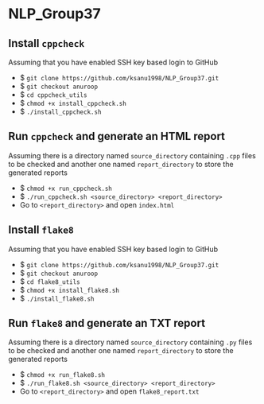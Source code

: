 # NLP_Group37

## Install `cppcheck`
Assuming that you have enabled SSH key based login to GitHub
* $ `git clone https://github.com/ksanu1998/NLP_Group37.git`
* $ `git checkout anuroop`
* $ `cd cppcheck_utils`
* $ `chmod +x install_cppcheck.sh`
* $ `./install_cppcheck.sh`

## Run `cppcheck` and generate an HTML report
Assuming there is a directory named `source_directory` containing `.cpp` files to be checked and another one named `report_directory` to store the generated reports
* $ `chmod +x run_cppcheck.sh`
* $ `./run_cppcheck.sh <source_directory> <report_directory>`
* Go to `<report_directory>` and open `index.html`


## Install `flake8`
Assuming that you have enabled SSH key based login to GitHub
* $ `git clone https://github.com/ksanu1998/NLP_Group37.git`
* $ `git checkout anuroop`
* $ `cd flake8_utils`
* $ `chmod +x install_flake8.sh`
* $ `./install_flake8.sh`

## Run `flake8` and generate an TXT report
Assuming there is a directory named `source_directory` containing `.py` files to be checked and another one named `report_directory` to store the generated reports
* $ `chmod +x run_flake8.sh`
* $ `./run_flake8.sh <source_directory> <report_directory>`
* Go to `<report_directory>` and open `flake8_report.txt`
